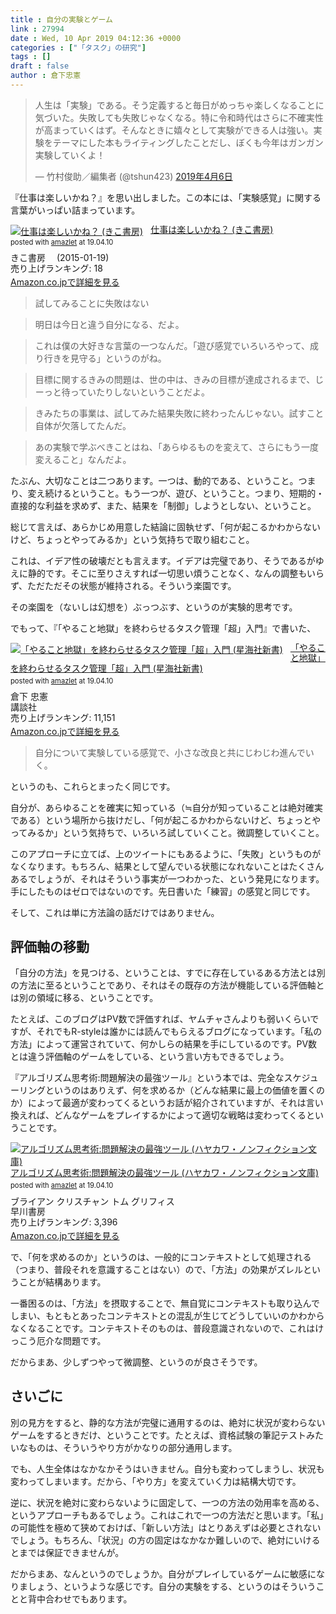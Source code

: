 ```yaml
---
title : 自分の実験とゲーム
link : 27994
date : Wed, 10 Apr 2019 04:12:36 +0000
categories : ["「タスク」の研究"]
tags : []
draft : false
author : 倉下忠憲
---
```


<blockquote class="twitter-tweet" data-lang="ja"><p lang="ja" dir="ltr">人生は「実験」である。そう定義すると毎日がめっちゃ楽しくなることに気づいた。失敗しても失敗じゃなくなる。特に令和時代はさらに不確実性が高まっていくはず。そんなときに嬉々として実験ができる人は強い。実験をテーマにした本もライティングしたことだし、ぼくも今年はガンガン実験していくよ！</p>&mdash; 竹村俊助／編集者 (@tshun423) <a href="https://twitter.com/tshun423/status/1114552669689876481?ref_src=twsrc%5Etfw">2019年4月6日</a></blockquote>
<script async src="https://platform.twitter.com/widgets.js" charset="utf-8"></script>

『仕事は楽しいかね？』を思い出しました。この本には、「実験感覚」に関する言葉がいっぱい詰まっています。

<div class="amazlet-box" style="margin-bottom:0px;"><div class="amazlet-image" style="float:left;margin:0px 12px 1px 0px;"><a href="http://www.amazon.co.jp/exec/obidos/ASIN/B00SIM19YS/rashita1000-22/ref=nosim/" name="amazletlink" target="_blank"><img src="https://images-fe.ssl-images-amazon.com/images/I/51wO5nSiO9L._SL160_.jpg" alt="仕事は楽しいかね？ (きこ書房)" style="border: none;" /></a></div><div class="amazlet-info" style="line-height:120%; margin-bottom: 10px"><div class="amazlet-name" style="margin-bottom:10px;line-height:120%"><a href="http://www.amazon.co.jp/exec/obidos/ASIN/B00SIM19YS/rashita1000-22/ref=nosim/" name="amazletlink" target="_blank">仕事は楽しいかね？ (きこ書房)</a><div class="amazlet-powered-date" style="font-size:80%;margin-top:5px;line-height:120%">posted with <a href="http://www.amazlet.com/" title="amazlet" target="_blank">amazlet</a> at 19.04.10</div></div><div class="amazlet-detail">きこ書房　 (2015-01-19)<br />売り上げランキング: 18<br /></div><div class="amazlet-sub-info" style="float: left;"><div class="amazlet-link" style="margin-top: 5px"><a href="http://www.amazon.co.jp/exec/obidos/ASIN/B00SIM19YS/rashita1000-22/ref=nosim/" name="amazletlink" target="_blank">Amazon.co.jpで詳細を見る</a></div></div></div><div class="amazlet-footer" style="clear: left"></div></div>


<blockquote>
試してみることに失敗はない
</blockquote>

<blockquote>
明日は今日と違う自分になる、だよ。
</blockquote>

<blockquote>
これは僕の大好きな言葉の一つなんだ。「遊び感覚でいろいろやって、成り行きを見守る」というのがね。
</blockquote>

<blockquote>
目標に関するきみの問題は、世の中は、きみの目標が達成されるまで、じーっと待っていたりしないということだよ。
</blockquote>

<blockquote>
きみたちの事業は、試してみた結果失敗に終わったんじゃない。試すこと自体が欠落してたんだ。
</blockquote>

<blockquote>
あの実験で学ぶべきことはね、「あらゆるものを変えて、さらにもう一度変えること」なんだよ。
</blockquote>

たぶん、大切なことは二つあります。一つは、動的である、ということ。つまり、変え続けるということ。もう一つが、遊び、ということ。つまり、短期的・直接的な利益を求めず、また、結果を「制御」しようとしない、ということ。

総じて言えば、あらかじめ用意した結論に固執せず、「何が起こるかわからないけど、ちょっとやってみるか」という気持ちで取り組むこと。

これは、イデア性の破壊だとも言えます。イデアは完璧であり、そうであるがゆえに静的です。そこに至りさえすれば一切思い煩うことなく、なんの調整もいらず、ただただその状態が維持される。そういう楽園です。

その楽園を（ないしは幻想を）ぶっつぶす、というのが実験的思考です。

でもって、『「やること地獄」を終わらせるタスク管理「超」入門』で書いた、

<div class="amazlet-box" style="margin-bottom:0px;"><div class="amazlet-image" style="float:left;margin:0px 12px 1px 0px;"><a href="http://www.amazon.co.jp/exec/obidos/ASIN/4065151562/rashita1000-22/ref=nosim/" name="amazletlink" target="_blank"><img src="https://images-fe.ssl-images-amazon.com/images/I/31yz41bTULL._SL160_.jpg" alt="「やること地獄」を終わらせるタスク管理「超」入門 (星海社新書)" style="border: none;" /></a></div><div class="amazlet-info" style="line-height:120%; margin-bottom: 10px"><div class="amazlet-name" style="margin-bottom:10px;line-height:120%"><a href="http://www.amazon.co.jp/exec/obidos/ASIN/4065151562/rashita1000-22/ref=nosim/" name="amazletlink" target="_blank">「やること地獄」を終わらせるタスク管理「超」入門 (星海社新書)</a><div class="amazlet-powered-date" style="font-size:80%;margin-top:5px;line-height:120%">posted with <a href="http://www.amazlet.com/" title="amazlet" target="_blank">amazlet</a> at 19.04.10</div></div><div class="amazlet-detail">倉下 忠憲 <br />講談社 <br />売り上げランキング: 11,151<br /></div><div class="amazlet-sub-info" style="float: left;"><div class="amazlet-link" style="margin-top: 5px"><a href="http://www.amazon.co.jp/exec/obidos/ASIN/4065151562/rashita1000-22/ref=nosim/" name="amazletlink" target="_blank">Amazon.co.jpで詳細を見る</a></div></div></div><div class="amazlet-footer" style="clear: left"></div></div>


<blockquote>
自分について実験している感覚で、小さな改良と共にじわじわ進んでいく。
</blockquote>

というのも、これらとまったく同じです。

自分が、あらゆることを確実に知っている（≒自分が知っていることは絶対確実である）という場所から抜けだし、「何が起こるかわからないけど、ちょっとやってみるか」という気持ちで、いろいろ試していくこと。微調整していくこと。

このアプローチに立てば、上のツイートにもあるように、「失敗」というものがなくなります。もちろん、結果として望んでいる状態になれないことはたくさんあるでしょうが、それはそういう事実が一つわかった、という発見になります。手にしたものはゼロではないのです。先日書いた「練習」の感覚と同じです。

そして、これは単に方法論の話だけではありません。

<h2>評価軸の移動</h2>

「自分の方法」を見つける、ということは、すでに存在しているある方法とは別の方法に至るということであり、それはその既存の方法が機能している評価軸とは別の領域に移る、ということです。

たとえば、このブログはPV数で評価すれば、ヤムチャさんよりも弱いくらいですが、それでもR-styleは誰かには読んでもらえるブログになっています。「私の方法」によって運営されていて、何かしらの結果を手にしているのです。PV数とは違う評価軸のゲームをしている、という言い方もできるでしょう。

『アルゴリズム思考術:問題解決の最強ツール』という本では、完全なスケジューリングというのはありえず、何を求めるか（どんな結果に最上の価値を置くのか）によって最適が変わってくるというお話が紹介されていますが、それは言い換えれば、どんなゲームをプレイするかによって適切な戦略は変わってくるということです。

<div class="amazlet-box" style="margin-bottom:0px;"><div class="amazlet-image" style="float:left;margin:0px 12px 1px 0px;"><a href="http://www.amazon.co.jp/exec/obidos/ASIN/4150505381/rashita1000-22/ref=nosim/" name="amazletlink" target="_blank"><img src="https://images-fe.ssl-images-amazon.com/images/I/41gU%2BS0r5wL._SL160_.jpg" alt="アルゴリズム思考術:問題解決の最強ツール (ハヤカワ・ノンフィクション文庫)" style="border: none;" /></a></div><div class="amazlet-info" style="line-height:120%; margin-bottom: 10px"><div class="amazlet-name" style="margin-bottom:10px;line-height:120%"><a href="http://www.amazon.co.jp/exec/obidos/ASIN/4150505381/rashita1000-22/ref=nosim/" name="amazletlink" target="_blank">アルゴリズム思考術:問題解決の最強ツール (ハヤカワ・ノンフィクション文庫)</a><div class="amazlet-powered-date" style="font-size:80%;margin-top:5px;line-height:120%">posted with <a href="http://www.amazlet.com/" title="amazlet" target="_blank">amazlet</a> at 19.04.10</div></div><div class="amazlet-detail">ブライアン クリスチャン トム グリフィス <br />早川書房 <br />売り上げランキング: 3,396<br /></div><div class="amazlet-sub-info" style="float: left;"><div class="amazlet-link" style="margin-top: 5px"><a href="http://www.amazon.co.jp/exec/obidos/ASIN/4150505381/rashita1000-22/ref=nosim/" name="amazletlink" target="_blank">Amazon.co.jpで詳細を見る</a></div></div></div><div class="amazlet-footer" style="clear: left"></div></div>


で、「何を求めるのか」というのは、一般的にコンテキストとして処理される（つまり、普段それを意識することはない）ので、「方法」の効果がズレルということが結構あります。

一番困るのは、「方法」を摂取することで、無自覚にコンテキストも取り込んでしまい、もともとあったコンテキストとの混乱が生じてどうしていいのかわからなくなることです。コンテキストそのものは、普段意識されないので、これはけっこう厄介な問題です。

だからまあ、少しずつやって微調整、というのが良さそうです。

<h2>さいごに</h2>

別の見方をすると、静的な方法が完璧に通用するのは、絶対に状況が変わらないゲームをするときだけ、ということです。たとえば、資格試験の筆記テストみたいなものは、そういうやり方がかなりの部分通用します。

でも、人生全体はなかなかそうはいきません。自分も変わってしまうし、状況も変わってしまいます。だから、「やり方」を変えていく力は結構大切です。

逆に、状況を絶対に変わらないように固定して、一つの方法の効用率を高める、というアプローチもあるでしょう。これはこれで一つの方法だと思います。「私」の可能性を極めて狭めておけば、「新しい方法」はとりあえずは必要とされないでしょう。もちろん、「状況」の方の固定はなかなか難しいので、絶対にいけるとまでは保証できませんが。

だからまあ、なんというのでしょうか。自分がプレイしているゲームに敏感になりましょう、というような感じです。自分の実験をする、というのはそういうことと背中合わせでもあります。

